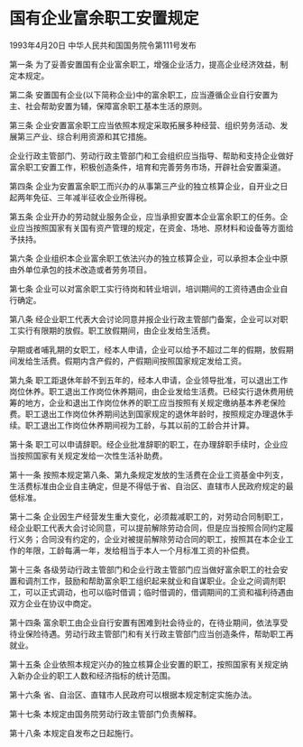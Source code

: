 # 国有企业富余职工安置规定

1993年4月20日 中华人民共和国国务院令第111号发布　

第一条 为了妥善安置国有企业富余职工，增强企业活力，提高企业经济效益，制定本规定。

第二条 安置国有企业(以下简称企业)中的富余职工，应当遵循企业自行安置为主、社会帮助安置为辅，保障富余职工基本生活的原则。

第三条 企业安置富余职工应当依照本规定采取拓展多种经营、组织劳务活动、发展第三产业、综合利用资源和其它措施。

企业行政主管部门、劳动行政主管部门和工会组织应当指导、帮助和支持企业做好富余职工安置工作，积极创造条件，培育和完善劳务市场，开辟社会安置渠道。

第四条 企业为安置富余职工而兴办的从事第三产业的独立核算企业，自开业之日起两年免征、三年减半征收企业所得税。

第五条 企业开办的劳动就业服务企业，应当承担安置本企业富余职工的任务。企业应当按照国家有关国有资产管理的规定，在资金、场地、原材料和设备等方面给予扶持。

第六条 企业组织本企业富余职工依法兴办的独立核算企业，可以承担本企业中原由外单位承包的技术改造或者劳务项目。

第七条 企业可以对富余职工实行待岗和转业培训，培训期间的工资待遇由企业自行确定。

第八条 经企业职工代表大会讨论同意并报企业行政主管部门备案，企业可以对职工实行有限期的放假。职工放假期间，由企业发给生活费。

孕期或者哺乳期的女职工，经本人申请，企业可以给予不超过二年的假期，放假期间发给生活费。假期内含产假的，产假期间按照国家规定发给工资。

第九条 职工距退休年龄不到五年的，经本人申请，企业领导批准，可以退出工作岗位休养。职工退出工作岗位休养期间，由企业发给生活费。已经实行退休费用统筹的地方，企业和退出工作岗位休养的职工应当按照有关规定缴纳基本养老保险费。职工退出工作岗位休养期间达到国家规定的退休年龄时，按照规定办理退休手续。职工退出工作岗位休养期间视为工龄，与其以前的工龄合并计算。

第十条 职工可以申请辞职。经企业批准辞职的职工，在办理辞职手续时，企业应当按照国家有关规定发给一次性生活补助费。

第十一条 按照本规定第八条、第九条规定发放的生活费在企业工资基金中列支，生活费标准由企业自主确定，但是不得低于省、自治区、直辖市人民政府规定的最低标准。

第十二条 企业因生产经营发生重大变化，必须裁减职工的，对劳动合同制职工，经企业职工代表大会讨论同意，可以提前解除劳动合同，但是应当按照合同约定履行义务；合同没有约定的，企业对被提前解除劳动合同的职工，按照其在本企业工作的年限，工龄每满一年，发给相当于本人一个月标准工资的补偿费。

第十三条 各级劳动行政主管部门和企业行政主管部门应当做好富余职工的社会安置和调剂工作，鼓励和帮助富余职工组织起来就业和自谋职业。企业之间调剂职工，可以正式调动，也可以临时借调；临时借调的，借调期间的工资和福利待遇由双方企业在协议中商定。

第十四条 富余职工由企业自行安置有困难到社会待业的，在待业期间，依法享受待业保险待遇。劳动行政主管部门和有关行政主管部门应当创造条件，帮助职工再就业。

第十五条 企业依照本规定兴办的独立核算企业安置的职工，按照国家有关规定纳入新办企业的职工人数和经济指标的统计范围。

第十六条 省、自治区、直辖市人民政府可以根据本规定制定实施办法。

第十七条 本规定由国务院劳动行政主管部门负责解释。

第十八条 本规定自发布之日起施行。

